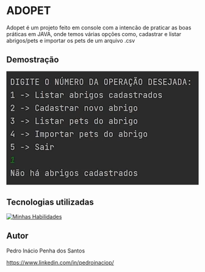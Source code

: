 # ADOPET

 Adopet é um projeto feito em console com a intencão de praticar as boas práticas em JAVA, onde temos várias opções como, cadastrar e listar abrigos/pets e importar os pets de um arquivo .csv

## Demostração
![Imagem de demonstração](https://github.com/pedroinaciop/zndental-api/blob/main/images/adoPet.png)

## Tecnologias utilizadas
[![Minhas Habilidades](https://skillicons.dev/icons?i=java,idea)](https://skillicons.dev)

## Autor

Pedro Inácio Penha dos Santos

https://www.linkedin.com/in/pedroinaciop/
